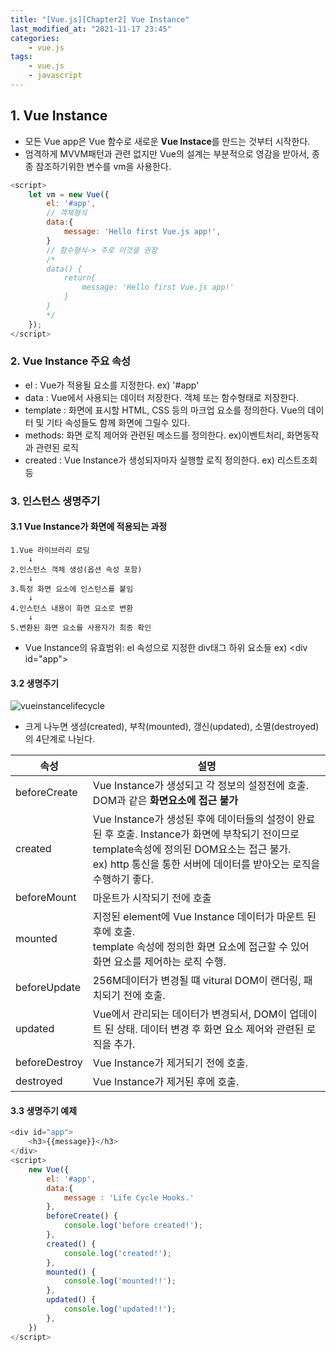 ```yaml
---
title: "[Vue.js][Chapter2] Vue Instance"
last_modified_at: "2021-11-17 23:45"
categories:
    - vue.js
tags:
    - vue.js
    - javascript
---
```

## 1. Vue Instance
* 모든 Vue app은 Vue 함수로 새로운 <strong>Vue Instace</strong>를 만드는 것부터 시작한다.
* 엄격하게 MVVM패턴과 관련 없지만 Vue의 설계는 부분적으로 영감을 받아서, 종종 참조하기위한 변수를 vm을 사용한다.
```javascript
<script>
    let vm = new Vue({
        el: '#app',
        // 객체형식
        data:{
            message: 'Hello first Vue.js app!',
        }
        // 함수형식-> 주로 이것을 권장
        /*
        data() {
            return{
                message: 'Hello first Vue.js app!'
            }
        }
        */
    });
</script>
```

### 2. Vue Instance 주요 속성
* el : Vue가 적용될 요소를 지정한다. ex) '#app'
* data : Vue에서 사용되는 데이터 저장한다. 객체 또는 함수형태로 저장한다.
* template : 화면에 표시할 HTML, CSS 등의 마크업 요소를 정의한다. Vue의 데이터 및 기타 속성들도 함께 화면에 그릴수 있다.
* methods: 화면 로직 제어와 관련된 메소드를 정의한다. ex)이벤트처리, 화면동작과 관련된 로직
* created : Vue Instance가 생성되자마자 실행할 로직 정의한다. ex) 리스트조회등

### 3. 인스턴스 생명주기

#### 3.1 Vue Instance가 화면에 적용되는 과정
    1.Vue 라이브러리 로딩
        ↓
    2.인스턴스 객체 생성(옵션 속성 포함)
        ↓
    3.특정 화면 요소에 인스턴스를 붙임
        ↓ 
    4.인스턴스 내용이 화면 요소로 변환
        ↓
    5.변환된 화면 요소를 사용자가 최종 확인

* Vue Instance의 유효범위: el 속성으로 지정한 div태그 하위 요소들 ex) \<div id="app">

#### 3.2 생명주기

![vueinstancelifecycle](https://kr.vuejs.org/images/lifecycle.png)

* 크게 나누면 생성(created), 부착(mounted), 갱신(updated), 소멸(destroyed)의 4단계로 나뉜다.

|속성|설명
|---|---
|beforeCreate|Vue Instance가 생성되고 각 정보의 설정전에 호출. DOM과 같은 <strong>화면요소에 접근 불가</strong>
|created|Vue Instance가 생성된 후에 데이터들의 설정이 완료된 후 호출. Instance가 화면에 부착되기 전이므로 template속성에 정의된 DOM요소는 접근 불가. <br>ex) http 통신을 통한 서버에 데이터를 받아오는 로직을 수행하기 좋다.
|beforeMount|마운트가 시작되기 전에 호출
|mounted|지정된 element에 Vue Instance 데이터가 마운트 된 후에 호출. <br> template 속성에 정의한 화면 요소에 접근할 수 있어 화면 요소를 제어하는 로직 수행.
|beforeUpdate|256M데이터가 변경될 떄 vitural DOM이 랜더링, 패치되기 전에 호출.
|updated|Vue에서 관리되는 데이터가 변경되서, DOM이 업데이트 된 상태. 데이터 변경 후 화면 요소 제어와 관련된 로직을 추가.
|beforeDestroy|Vue Instance가 제거되기 전에 호출.
|destroyed|Vue Instance가 제거된 후에 호출.

#### 3.3 생명주기 예제
```javascript
<div id="app">
    <h3>{{message}}</h3>
</div>
<script>
    new Vue({
        el: '#app',
        data:{
            message : 'Life Cycle Hooks.'
        },
        beforeCreate() {
            console.log('before created!');
        },
        created() {
            console.log('created!');
        },
        mounted() {
            console.log('mounted!!');
        },
        updated() {
            console.log('updated!!');
        },
    })
</script>
```